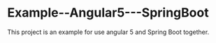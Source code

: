# Example--Angular5---SpringBoot

This project is an example for use angular 5 and Spring Boot together.
